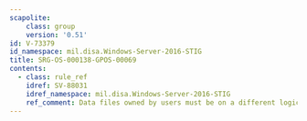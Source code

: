 ```yaml
---
scapolite:
    class: group
    version: '0.51'
id: V-73379
id_namespace: mil.disa.Windows-Server-2016-STIG
title: SRG-OS-000138-GPOS-00069
contents:
  - class: rule_ref
    idref: SV-88031
    idref_namespace: mil.disa.Windows-Server-2016-STIG
    ref_comment: Data files owned by users must be on a different logical pa ...
---
```


